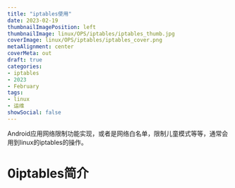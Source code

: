 ```yaml
---
title: "iptables使用"
date: 2023-02-19
thumbnailImagePosition: left
thumbnailImage: linux/OPS/iptables/iptables_thumb.jpg
coverImage: linux/OPS/iptables/iptables_cover.png
metaAlignment: center
coverMeta: out
draft: true
categories:
- iptables
- 2023
- February
tags:
- linux
- 运维
showSocial: false
---
```


Android应用网络限制功能实现，或者是网络白名单，限制儿童模式等等，通常会用到linux的iptables的操作。

<!--more-->
# 0iptables简介
